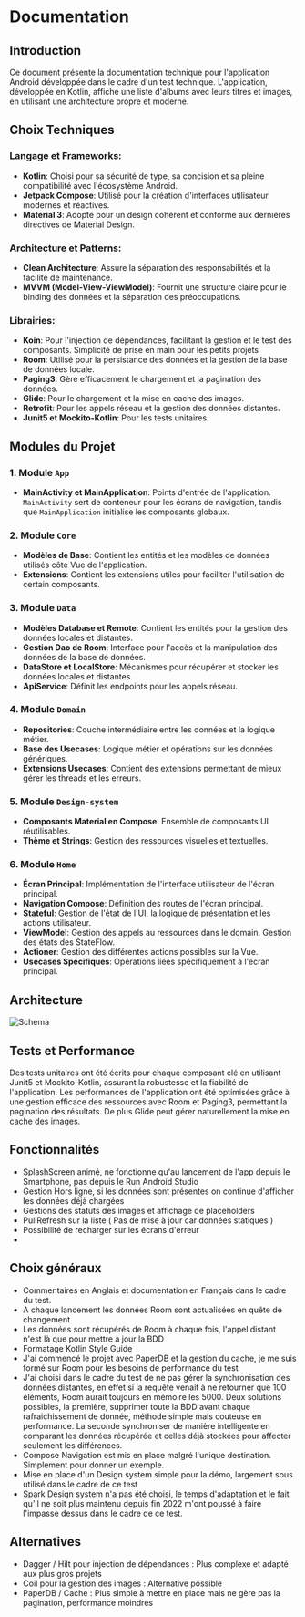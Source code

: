 
# Documentation

## Introduction

Ce document présente la documentation technique pour l'application Android développée dans le cadre d'un test technique. L'application, développée en Kotlin, affiche une liste d'albums avec leurs titres et images, en utilisant une architecture propre et moderne.

## Choix Techniques

### Langage et Frameworks:

-   **Kotlin**: Choisi pour sa sécurité de type, sa concision et sa pleine compatibilité avec l'écosystème Android.
-   **Jetpack Compose**: Utilisé pour la création d'interfaces utilisateur modernes et réactives.
-   **Material 3**: Adopté pour un design cohérent et conforme aux dernières directives de Material Design.

### Architecture et Patterns:

-   **Clean Architecture**: Assure la séparation des responsabilités et la facilité de maintenance.
-   **MVVM (Model-View-ViewModel)**: Fournit une structure claire pour le binding des données et la séparation des préoccupations.

### Librairies:

-   **Koin**: Pour l'injection de dépendances, facilitant la gestion et le test des composants. Simplicité de prise en main pour les petits projets
-   **Room**: Utilisé pour la persistance des données et la gestion de la base de données locale.
-   **Paging3**: Gère efficacement le chargement et la pagination des données.
-   **Glide**: Pour le chargement et la mise en cache des images.
-   **Retrofit**: Pour les appels réseau et la gestion des données distantes.
-   **Junit5 et Mockito-Kotlin**: Pour les tests unitaires.

## Modules du Projet

### 1. Module `App`

-   **MainActivity et MainApplication**: Points d'entrée de l'application. `MainActivity` sert de conteneur pour les écrans de navigation, tandis que `MainApplication` initialise les composants globaux.

### 2. Module `Core`

-   **Modèles de Base**: Contient les entités et les modèles de données utilisés côté Vue de l'application.
-   **Extensions**: Contient les extensions utiles pour faciliter l'utilisation de certain composants.

### 3. Module `Data`

-   **Modèles Database et Remote**: Contient les entités pour la gestion des données locales et distantes.
-   **Gestion Dao de Room**: Interface pour l'accès et la manipulation des données de la base de données.
-   **DataStore et LocalStore**: Mécanismes pour récupérer et stocker les données locales et distantes.
-   **ApiService**: Définit les endpoints pour les appels réseau.

### 4. Module `Domain`

-   **Repositories**: Couche intermédiaire entre les données et la logique métier.
-   **Base des Usecases**: Logique métier et opérations sur les données génériques.
-   **Extensions Usecases**: Contient des extensions permettant de mieux gérer les threads et les erreurs.

### 5. Module `Design-system`

-   **Composants Material en Compose**: Ensemble de composants UI réutilisables.
-   **Thème et Strings**: Gestion des ressources visuelles et textuelles.

### 6. Module `Home`

-   **Écran Principal**: Implémentation de l'interface utilisateur de l'écran principal.
-   **Navigation Compose**: Définition des routes de l'écran principal.
-   **Stateful**: Gestion de l'état de l'UI, la logique de présentation et les actions utilisateur.
-   **ViewModel**: Gestion des appels au ressources dans le domain. Gestion des états des StateFlow.
-   **Actioner**: Gestion des différentes actions possibles sur la Vue.
-   **Usecases Spécifiques**: Opérations liées spécifiquement à l'écran principal.

## Architecture

![Schema](https://i.postimg.cc/8zW5Pync/Capture-d-e-cran-2023-12-17-a-14-17-08.png)

## Tests et Performance

Des tests unitaires ont été écrits pour chaque composant clé en utilisant Junit5 et Mockito-Kotlin, assurant la robustesse et la fiabilité de l'application. Les performances de l'application ont été optimisées grâce à une gestion efficace des ressources avec Room et Paging3, permettant la pagination des résultats. De plus Glide peut gérer naturellement la mise en cache des images.

## Fonctionnalités

- SplashScreen animé, ne fonctionne qu'au lancement de l'app depuis le Smartphone, pas depuis le Run Android Studio
- Gestion Hors ligne, si les données sont présentes on continue d'afficher les données déjà chargées
- Gestions des statuts des images et affichage de placeholders
- PullRefresh sur la liste ( Pas de mise à jour car données statiques )
- Possibilité de recharger sur les écrans d'erreur
- 

## Choix généraux

- Commentaires en Anglais et documentation en Français dans le cadre du test.
- A chaque lancement les données Room sont actualisées en quête de changement
- Les données sont récupérés de Room à chaque fois, l'appel distant n'est là que pour mettre à jour la BDD
- Formatage Kotlin Style Guide
- J'ai commencé le projet avec PaperDB et la gestion du cache, je me suis formé sur Room pour les besoins de performance du test
- J'ai choisi dans le cadre du test de ne pas gérer la synchronisation des données distantes, en effet si la requête venait à ne retourner que 100 éléments, Room aurait toujours en mémoire les 5000. Deux solutions possibles, la première, supprimer toute la BDD avant chaque rafraichissement de donnée, méthode simple mais couteuse en performance. La seconde synchroniser de manière intelligente en comparant les données récupérée et celles déjà stockées pour affecter seulement les différences.
- Compose Navigation est mis en place malgré l'unique destination. Simplement pour donner un exemple.
- Mise en place d'un Design system simple pour la démo, largement sous utilisé dans le cadre de ce test
- Spark Design system n'a pas été choisi, le temps d'adaptation et le fait qu'il ne soit plus maintenu depuis fin 2022 m'ont poussé à faire l'impasse dessus dans le cadre de ce test.

## Alternatives

- Dagger / Hilt pour injection de dépendances : Plus complexe et adapté aux plus gros projets
- Coil pour la gestion des images : Alternative possible
- PaperDB / Cache : Plus simple à mettre en place mais ne gère pas la pagination, performance moindres
